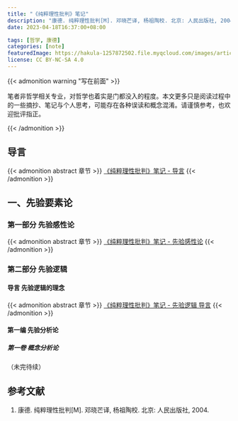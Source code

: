 ```yaml
---
title: "《纯粹理性批判》笔记"
description: "康德. 纯粹理性批判[M]. 邓晓芒译, 杨祖陶校. 北京: 人民出版社, 2004."
date: 2023-04-18T16:37:00+08:00

tags: [哲学, 康德]
categories: [note]
featuredImage: https://hakula-1257872502.file.myqcloud.com/images/article-covers/critique-of-pure-reason.webp
license: CC BY-NC-SA 4.0
---
```


<!--more-->

{{< admonition warning "写在前面" >}}

笔者非哲学相关专业，对哲学也着实是门都没入的程度。本文更多只是阅读过程中的一些摘抄、笔记与个人思考，可能存在各种误读和概念混淆。请谨慎参考，也欢迎批评指正。

{{< /admonition >}}

## 导言

{{< admonition abstract 章节 >}}
[《纯粹理性批判》笔记 - 导言](./introduction/)
{{< /admonition >}}

## 一、先验要素论

### 第一部分 先验感性论

{{< admonition abstract 章节 >}}
[《纯粹理性批判》笔记 - 先验感性论](./transcendental-aesthetic/)
{{< /admonition >}}

### 第二部分 先验逻辑

#### 导言 先验逻辑的理念

{{< admonition abstract 章节 >}}
[《纯粹理性批判》笔记 - 先验逻辑 导言](./transcendental-logic-introduction/)
{{< /admonition >}}

#### 第一编 先验分析论

##### 第一卷 概念分析论

（未完待续）

## 参考文献

1. 康德. 纯粹理性批判[M]. 邓晓芒译, 杨祖陶校. 北京: 人民出版社, 2004.
